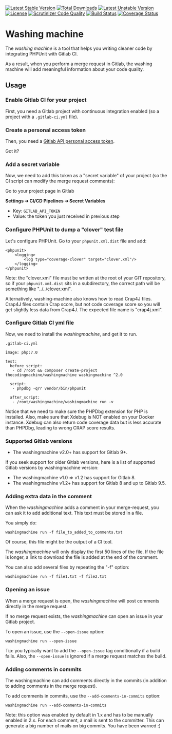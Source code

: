 [![Latest Stable Version](https://poser.pugx.org/thecodingmachine/washingmachine/v/stable)](https://packagist.org/packages/thecodingmachine/washingmachine)
[![Total Downloads](https://poser.pugx.org/thecodingmachine/washingmachine/downloads)](https://packagist.org/packages/thecodingmachine/washingmachine)
[![Latest Unstable Version](https://poser.pugx.org/thecodingmachine/washingmachine/v/unstable)](https://packagist.org/packages/thecodingmachine/washingmachine)
[![License](https://poser.pugx.org/thecodingmachine/washingmachine/license)](https://packagist.org/packages/thecodingmachine/washingmachine)
[![Scrutinizer Code Quality](https://scrutinizer-ci.com/g/thecodingmachine/washingmachine/badges/quality-score.png?b=2.0)](https://scrutinizer-ci.com/g/thecodingmachine/washingmachine/?branch=2.0)
[![Build Status](https://travis-ci.org/thecodingmachine/washingmachine.svg?branch=2.0)](https://travis-ci.org/thecodingmachine/washingmachine)
[![Coverage Status](https://coveralls.io/repos/thecodingmachine/washingmachine/badge.svg?branch=2.0&service=github)](https://coveralls.io/github/thecodingmachine/washingmachine?branch=2.0)


# Washing machine

The *washing machine* is a tool that helps you writing cleaner code by integrating PHPUnit with Gitlab CI.

As a result, when you perform a merge request in Gitlab, the washing machine will add meaningful information about your code quality.

## Usage

### Enable Gitlab CI for your project

First, you need a Gitlab project with continuous integration enabled (so a project with a `.gitlab-ci.yml` file).

### Create a personal access token

Then, you need a [Gitlab API personal access token](https://docs.gitlab.com/ce/api/README.html#personal-access-tokens).

Got it?

### Add a secret variable

Now, we need to add this token as a "secret variable" of your project (so the CI script can modify the merge request comments):

Go to your project page in Gitlab

**Settings ➔ CI/CD Pipelines ➔ Secret Variables**

- Key: `GITLAB_API_TOKEN`
- Value: the token you just received in previous step

### Configure PHPUnit to dump a "clover" test file


Let's configure PHPUnit. Go to your `phpunit.xml.dist` file and add:

```
<phpunit>
    <logging>
        <log type="coverage-clover" target="clover.xml"/>
    </logging>
</phpunit>
```

Note: the "clover.xml" file must be written at the root of your GIT repository, so if your `phpunit.xml.dist` sits in a subdirectory, the correct path will be something like "../../clover.xml".

Alternatively, washing-machine also knows how to read Crap4J files. Crap4J files contain Crap score, but not code coverage score so you will get slightly less data from Crap4J. The expected file name is "crap4j.xml".

### Configure Gitlab CI yml file

Now, we need to install the *washingmachine*, and get it to run.

`.gitlab-ci.yml`
```
image: php:7.0

test:
  before_script:
   - cd /root && composer create-project thecodingmachine/washingmachine washingmachine ^2.0
 
  script:
   - phpdbg -qrr vendor/bin/phpunit
 
  after_script:
   - /root/washingmachine/washingmachine run -v
```

Notice that we need to make sure the PHPDbg extension for PHP is installed. Also, make sure that Xdebug is NOT enabled on your Docker instance. Xdebug can also return code coverage data but is less accurate than PHPDbg, leading to wrong CRAP score results.

### Supported Gitlab versions

- The washingmachine v2.0+ has support for Gitlab 9+.

If you seek support for older Gitlab versions, here is a list of supported Gitlab versions by washingmachine version:

- The washingmachine v1.0 => v1.2 has support for Gitlab 8.
- The washingmachine v1.2+ has support for Gitlab 8 and up to Gitlab 9.5.

### Adding extra data in the comment

When the *washingmachine* adds a comment in your merge-request, you can ask it to add additional text.
This text must be stored in a file.

You simply do:

```
washingmachine run -f file_to_added_to_comments.txt
```

Of course, this file might be the output of a CI tool.

The *washingmachine* will only display the first 50 lines of the file. If the file is longer, a link to download the file is added at the end of the comment.

You can also add several files by repeating the "-f" option:

```
washingmachine run -f file1.txt -f file2.txt
```

### Opening an issue

When a merge request is open, the *washingmachine* will post comments directly in the merge request.

If no merge request exists, the *washingmachine* can open an issue in your Gitlab project.

To open an issue, use the `--open-issue` option:

```
washingmachine run --open-issue
```

Tip: you typically want to add the `--open-issue` tag conditionally if a build fails. Also, the `--open-issue` is ignored if a merge request matches the build.

### Adding comments in commits

The washingmachine can add comments directly in the commits (in addition to adding comments in the merge request).

To add comments in commits, use the `--add-comments-in-commits` option:

```
washingmachine run --add-comments-in-commits
```

Note: this option was enabled by default in 1.x and has to be manually enabled in 2.x. For each comment, a mail is sent to the committer. This can generate a big number of mails on big commits. You have been warned :)

